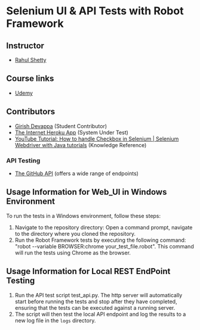# Selenium UI & API Tests with Robot Framework

## Instructor
- [Rahul Shetty](https://www.udemy.com/user/rahul445/)

## Course links
- [Udemy](https://www.udemy.com/course/robot-framework-with-python-selenium/?couponCode=ST15MT31224)

## Contributors
- [Girish Devappa](https://github.com/giri81) (Student Contributor)
- [The Internet Heroku App](https://the-internet.herokuapp.com/) (System Under Test)
- [YouTube Tutorial: How to handle Checkbox in Selenium | Selenium Webdriver with Java tutorials](https://youtu.be/7BtHDhaN65o?si=HxI3ChnrJBNnXc1X) (Knowledge Reference)

### API Testing
- [The GitHub API](https://docs.github.com/en/rest?apiVersion=2022-11-28) (offers a wide range of endpoints)

## Usage Information for Web_UI in Windows Environment 
To run the tests in a Windows environment, follow these steps:
1. Navigate to the repository directory: Open a command prompt, navigate to the directory where you cloned the repository.
2. Run the Robot Framework tests by executing the following command: "robot --variable BROWSER:chrome your_test_file.robot". This command will run the tests using Chrome as the browser.

## Usage Information for Local REST EndPoint Testing
1. Run the API test script test_api.py. The http server will automatically start before running the tests and stop after they have completed, ensuring that the tests can be executed against a running server.
2. The script will then test the local API endpoint and log the results to a new log file in the `logs` directory.

